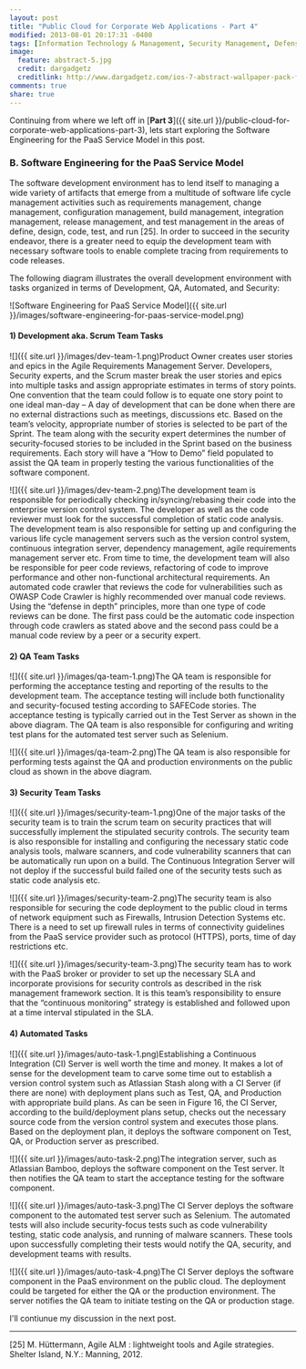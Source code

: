 ```yaml
---
layout: post
title: "Public Cloud for Corporate Web Applications - Part 4"
modified: 2013-08-01 20:17:31 -0400
tags: [Information Technology & Management, Security Management, Defensive Hacking, Cloud Computing]
image:
  feature: abstract-5.jpg
  credit: dargadgetz
  creditlink: http://www.dargadgetz.com/ios-7-abstract-wallpaper-pack-for-iphone-5-and-ipod-touch-retina/
comments: true
share: true
---
```

Continuing from where we left off in [**Part 3**]({{ site.url }}/public-cloud-for-corporate-web-applications-part-3), lets start exploring the Software Engineering for the PaaS Service Model in this post.

### B.  Software Engineering for the PaaS Service Model

The software development environment has to lend itself to managing a wide variety of artifacts that emerge from a multitude of software life cycle management activities such as requirements management, change management, configuration management, build management, integration management, release management, and test management in the areas of define, design, code, test, and run [25]. In order to succeed in the security endeavor, there is a greater need to equip the development team with necessary software tools to enable complete tracing from requirements to code releases.

The following diagram illustrates the overall development environment with tasks organized in terms of Development, QA, Automated, and Security:

![Software Engineering for PaaS Service Model]({{ site.url }}/images/software-engineering-for-paas-service-model.png)

#### 1)  Development aka. Scrum Team Tasks

 ![]({{ site.url }}/images/dev-team-1.png)Product Owner creates user stories and epics in the Agile Requirements Management Server. Developers, Security experts, and the Scrum master break the user stories and epics into multiple tasks and assign appropriate estimates in terms of story points. One convention that the team could follow is to equate one story point to one ideal man-day – A day of development that can be done when there are no external distractions such as meetings, discussions etc. Based on the team’s velocity, appropriate number of stories is selected to be part of the Sprint. The team along with the security expert determines the number of security-focused stories to be included in the Sprint based on the business requirements. Each story will have a “How to Demo” field populated to assist the QA team in properly testing the various functionalities of the software component.

 ![]({{ site.url }}/images/dev-team-2.png)The development team is responsible for periodically checking in/syncing/rebasing their code into the enterprise version control system. The developer as well as the code reviewer must look for the successful completion of static code analysis. The development team is also responsible for setting up and configuring the various life cycle management servers such as the version control system, continuous integration server, dependency management, agile requirements management server etc. From time to time, the development team will also be responsible for peer code reviews, refactoring of code to improve performance and other non-functional architectural requirements. An automated code crawler that reviews the code for vulnerabilities such as OWASP Code Crawler is highly recommended over manual code reviews. Using the “defense in depth” principles, more than one type of code reviews can be done. The first pass could be the automatic code inspection through code crawlers as stated above and the second pass could be a manual code review by a peer or a security expert.


#### 2)  QA Team Tasks

 ![]({{ site.url }}/images/qa-team-1.png)The QA team is responsible for performing the acceptance testing and reporting of the results to the development team. The acceptance testing will include both functionality and security-focused testing according to SAFECode stories. The acceptance testing is typically carried out in the Test Server as shown in the above diagram. The QA team is also responsible for configuring and writing test plans for the automated test server such as Selenium. 

 ![]({{ site.url }}/images/qa-team-2.png)The QA team is also responsible for performing tests against the QA and production environments on the public cloud as shown in the above diagram.

#### 3)  Security Team Tasks

 ![]({{ site.url }}/images/security-team-1.png)One of the major tasks of the security team is to train the scrum team on security practices that will successfully implement the stipulated security controls. The security team is also responsible for installing and configuring the necessary static code analysis tools, malware scanners, and code vulnerability scanners that can be automatically run upon on a build. The Continuous Integration Server will not deploy if the successful build failed one of the security tests such as static code analysis etc.

 ![]({{ site.url }}/images/security-team-2.png)The security team is also responsible for securing the code deployment to the public cloud in terms of network equipment such as Firewalls, Intrusion Detection Systems etc. There is a need to set up firewall rules in terms of connectivity guidelines from the PaaS service provider such as protocol (HTTPS), ports, time of day restrictions etc.

 ![]({{ site.url }}/images/security-team-3.png)The security team has to work with the PaaS broker or provider to set up the necessary SLA and incorporate provisions for security controls as described in the risk management framework section. It is this team’s responsibility to ensure that the “continuous monitoring” strategy is established and followed upon at a time interval stipulated in the SLA.

#### 4)  Automated Tasks

 ![]({{ site.url }}/images/auto-task-1.png)Establishing a Continuous Integration (CI) Server is well worth the time and money. It makes a lot of sense for the development team to carve some time out to establish a version control system such as Atlassian Stash along with a CI Server (if there are none) with deployment plans such as Test, QA, and Production with appropriate build plans. As can be seen in Figure 16, the CI Server, according to the build/deployment plans setup, checks out the necessary source code from the version control system and executes those plans. Based on the deployment plan, it deploys the software component on Test, QA, or Production server as prescribed.

 ![]({{ site.url }}/images/auto-task-2.png)The integration server, such as Atlassian Bamboo, deploys the software component on the Test server. It then notifies the QA team to start the acceptance testing for the software component.

 ![]({{ site.url }}/images/auto-task-3.png)The CI Server deploys the software component to the automated test server such as Selenium. The automated tests will also include security-focus tests such as code vulnerability testing, static code analysis, and running of malware scanners. These tools upon successfully completing their tests would notify the QA, security, and development teams with results.

 ![]({{ site.url }}/images/auto-task-4.png)The CI Server deploys the software component in the PaaS environment on the public cloud. The deployment could be targeted for either the QA or the production environment. The server notifies the QA team to initiate testing on the QA or production stage.

I'll contiunue my discussion in the next post.


 ---
 [25]   M. Hüttermann, Agile ALM : lightweight tools and Agile strategies. Shelter Island, N.Y.: Manning, 2012.

